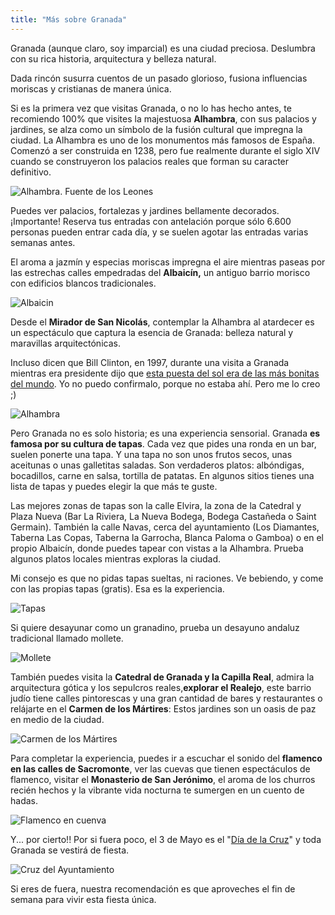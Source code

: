 ```yaml
---
title: "Más sobre Granada"
---
```


Granada (aunque claro, soy imparcial) es una ciudad preciosa. Deslumbra con su rica historia, arquitectura y belleza natural.

Dada rincón susurra cuentos de un pasado glorioso, fusiona influencias moriscas y cristianas de manera única.

Si es la primera vez que visitas Granada, o no lo has hecho antes, te recomiendo 100% que visites la majestuosa **Alhambra**, con sus palacios y jardines, se alza como un símbolo de la fusión cultural que impregna la ciudad. 
La Alhambra es uno de los monumentos más famosos de España. Comenzó a ser construida en 1238, pero fue realmente durante el siglo XIV cuando se construyeron los palacios reales que forman su caracter definitivo. 

![Alhambra. Fuente de los Leones](/images/leones.jpeg)

Puedes ver palacios, fortalezas y jardines bellamente decorados. 
¡Importante! Reserva tus entradas con antelación porque sólo 6.600 personas pueden entrar cada día, y se suelen agotar las entradas varias semanas antes. 

El aroma a jazmín y especias moriscas impregna el aire mientras paseas por las estrechas calles empedradas del **Albaicín,** un antiguo barrio morisco con edificios blancos tradicionales. 


![Albaicin](/images/albaicin.jpg)


Desde el **Mirador de San Nicolás**, contemplar la Alhambra al atardecer es un espectáculo que captura la esencia de Granada: belleza natural y maravillas arquitectónicas. 

Incluso dicen que Bill Clinton, en 1997, durante una visita a Granada mientras era presidente dijo que [esta puesta del sol era de las más bonitas del mundo](https://www.espanaguide.com/granada/mirador-de-san-nicolas/). Yo no puedo confirmalo, porque no estaba ahí. Pero me lo creo ;)

![Alhambra](/images/alhambra.jpeg)


Pero Granada no es solo historia; es una experiencia sensorial. Granada **es famosa por su cultura de tapas**. 
Cada vez que pides una ronda en un bar, suelen ponerte una tapa. Y una tapa no son unos frutos secos, unas aceitunas o unas galletitas saladas. Son verdaderos platos: albóndigas, bocadillos, carne en salsa, tortilla de patatas. En algunos sitios tienes una lista de tapas y puedes elegir la que más te guste.

Las mejores zonas de tapas son la calle Elvira, la zona de la Catedral y Plaza Nueva (Bar La Riviera, La Nueva Bodega, Bodega Castañeda o Saint Germain). También la calle Navas, cerca del ayuntamiento (Los Diamantes, Taberna Las Copas, Taberna la Garrocha, Blanca Paloma o Gamboa) o en el propio Albaicín, donde puedes tapear con vistas a la Alhambra. 
Prueba algunos platos locales mientras exploras la ciudad.
 
Mi consejo es que no pidas tapas sueltas, ni raciones. Ve bebiendo, y come con las propias tapas (gratis). Esa es la experiencia. 

![Tapas](/images/tapas.jpeg)



Si quiere desayunar como un granadino, prueba un desayuno andaluz tradicional llamado mollete.

![Mollete](/images/mollete.png)

También puedes visita la **Catedral de Granada y la Capilla Real**, admira la arquitectura gótica y los sepulcros reales,**explorar el Realejo**, este barrio judío tiene calles pintorescas y una gran cantidad de bares y restaurantes o relájarte en el **Carmen de los Mártires**: Estos jardines son un oasis de paz en medio de la ciudad.

![Carmen de los Mártires](/images/carmen_martires.jpeg)

Para completar la experiencia, puedes ir a escuchar el sonido del **flamenco en las calles de Sacromonte**, ver las cuevas que tienen espectáculos de flamenco, visitar el **Monasterio de San Jerónimo**, el aroma de los churros recién hechos y la vibrante vida nocturna te sumergen en un cuento de hadas. 

![Flamenco en cuenva](/images/flamenco_cueva.jpeg)



Y... por cierto!! Por si fuera poco, el 3 de Mayo es el "[Día de la Cruz](https://www.ruralidays.com/viajar/cultura/dia-de-la-cruz-en-granada/)" y toda Granada se vestirá de fiesta.


![Cruz del Ayuntamiento](/images/cruz.jpg)


Si eres de fuera, nuestra recomendación es que aproveches el fin de semana para vivir esta fiesta única.

